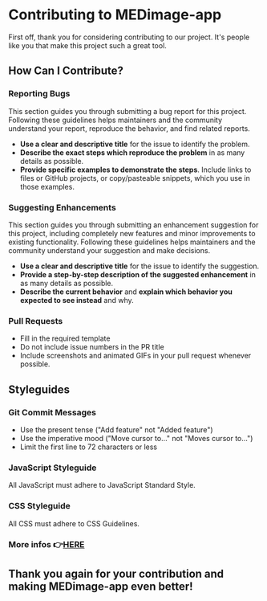 # Contributing to MEDimage-app

First off, thank you for considering contributing to our project. It's people like you that make this project such a great tool.

## How Can I Contribute?

### Reporting Bugs

This section guides you through submitting a bug report for this project. Following these guidelines helps maintainers and the community understand your report, reproduce the behavior, and find related reports.

- **Use a clear and descriptive title** for the issue to identify the problem.
- **Describe the exact steps which reproduce the problem** in as many details as possible.
- **Provide specific examples to demonstrate the steps**. Include links to files or GitHub projects, or copy/pasteable snippets, which you use in those examples.

### Suggesting Enhancements

This section guides you through submitting an enhancement suggestion for this project, including completely new features and minor improvements to existing functionality. Following these guidelines helps maintainers and the community understand your suggestion and make decisions.

- **Use a clear and descriptive title** for the issue to identify the suggestion.
- **Provide a step-by-step description of the suggested enhancement** in as many details as possible.
- **Describe the current behavior** and **explain which behavior you expected to see instead** and why.

### Pull Requests

- Fill in the required template
- Do not include issue numbers in the PR title
- Include screenshots and animated GIFs in your pull request whenever possible.

## Styleguides

### Git Commit Messages

- Use the present tense ("Add feature" not "Added feature")
- Use the imperative mood ("Move cursor to..." not "Moves cursor to...")
- Limit the first line to 72 characters or less

### JavaScript Styleguide

All JavaScript must adhere to JavaScript Standard Style.

### CSS Styleguide

All CSS must adhere to CSS Guidelines.

### More infos 👉[HERE](https://medomics-udes.gitbook.io/medomicslab-docs/contributing)
## Thank you again for your contribution and making MEDimage-app even better!
